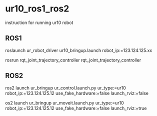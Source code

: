 # ur10_ros1_ros2
instruction for running ur10 robot


## ROS1

roslaunch ur_robot_driver ur10_bringup.launch robot_ip:=123.124.125.xx

rosrun rqt_joint_trajectory_controller rqt_joint_trajectory_controller


## ROS2

ros2 launch ur_bringup ur_control.launch.py ur_type:=ur10 robot_ip:=123.124.125.12 use_fake_hardware:=false launch_rviz:=false

os2 launch ur_bringup ur_moveit.launch.py ur_type:=ur10 robot_ip:=123.124.125.12 use_fake_hardware:=false launch_rviz:=true
